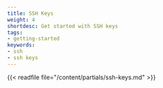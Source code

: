 ```yaml
---
title: SSH Keys
weight: 4
shortdesc: Get started with SSH keys
tags:
- getting-started
keywords:
- ssh
- ssh keys
---
```


{{< readfile file="/content/partials/ssh-keys.md" >}}
